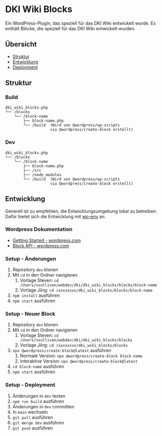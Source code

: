# DKI Wiki Blocks

Ein WordPress-Plugin, das speziell für das DKI Wiki entwickelt wurde. Es enthält Blöcke, die speziell für das DKI Wiki entwickelt wurden.

## Übersicht

- [Struktur](#struktur)
- [Entwicklung](#entwicklung)
- [Deployment](#deployment)

## Struktur

### Build

```plaintext
dki_wiki_blocks.php
└── /blocks
    └── /block-name
        ├── block-name.php
        └── /build  (Wird von @wordpress/wp-scripts 
                    via @wordpress/create-block erstellt)
```

### Dev

```plaintext
dki_wiki_blocks.php
└── /blocks
    └── /block-name
        ├── block-name.php
        ├── /src
        ├── /node_modules
        └── /build  (Wird von @wordpress/wp-scripts 
                    via @wordpress/create-block erstellt)
```

## Entwicklung

Generell ist zu empfehlen, die Entwicklungsumgebung lokal zu betreiben. Dafür bietet sich die Entwicklung mit [wp-env](https://developer.wordpress.org/block-editor/getting-started/devenv/get-started-with-wp-env/) an.

### Wordpress Dokumentation

- [Getting Started - wordpress.com](https://developer.wordpress.org/block-editor/tutorials/getting-started/)
- [Block API - wordpress.com](https://developer.wordpress.org/block-editor/reference-guides/block-api/)

### Setup - Änderungen

1. Repository `dev` klonen
2. Mit `cd` in den Ordner navigieren
   1. Vorlage Steven: `cd /Users/ssullivan/webdev/dki/dki_wiki_blocks/blocks/block-name`
   2. Vorlage Jörg: `cd /xxxxxxxx/dki_wiki_blocks/blocks/block-name`
3. `npm install` ausführen
4. `npm start` ausführen

### Setup - Neuer Block

1. Repository `dev` klonen
2. Mit `cd` in den Ordner navigieren
   1. Vorlage Steven: `cd /Users/ssullivan/webdev/dki/dki_wiki_blocks/blocks`
   2. Vorlage Jörg: `cd /xxxxxxxx/dki_wiki_blocks/blocks`
3. `npx @wordpress/create-block@latest` ausführen
   1. Normale Version: `npx @wordpress/create-block block-name`
   2. Interaktive Version: `npx @wordpress/create-block@latest`
4. `cd block-name` ausführen
5. `npm start` ausführen

### Setup - Deployment

1. Änderungen in `dev` testen
2. `npm run build` ausführen
3. Änderungen in `dev` committen
4. In `main` wechseln
5. `git pull` ausführen
6. `git merge dev` ausführen
7. `git push` ausführen
